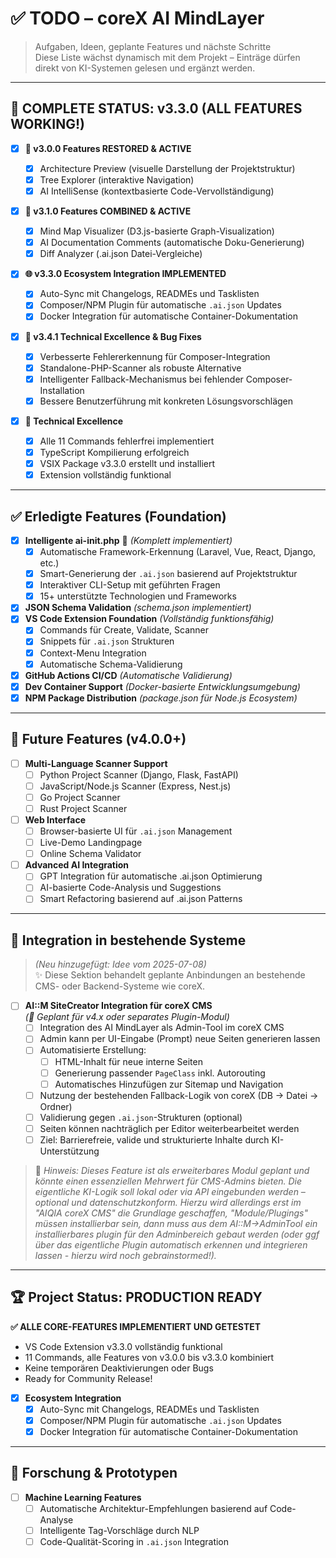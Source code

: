 # ✅ TODO – coreX AI MindLayer

> Aufgaben, Ideen, geplante Features und nächste Schritte  
> Diese Liste wächst dynamisch mit dem Projekt – Einträge dürfen direkt von KI-Systemen gelesen und ergänzt werden.

---

## 🎉 COMPLETE STATUS: v3.3.0 (ALL FEATURES WORKING!)

- [x] **🚀 v3.0.0 Features RESTORED & ACTIVE**

  - [x] Architecture Preview (visuelle Darstellung der Projektstruktur)
  - [x] Tree Explorer (interaktive Navigation)
  - [x] AI IntelliSense (kontextbasierte Code-Vervollständigung)

- [x] **🤖 v3.1.0 Features COMBINED & ACTIVE**

  - [x] Mind Map Visualizer (D3.js-basierte Graph-Visualization)
  - [x] AI Documentation Comments (automatische Doku-Generierung)
  - [x] Diff Analyzer (.ai.json Datei-Vergleiche)

- [x] **🌐 v3.3.0 Ecosystem Integration IMPLEMENTED**

  - [x] Auto-Sync mit Changelogs, READMEs und Tasklisten
  - [x] Composer/NPM Plugin für automatische `.ai.json` Updates
  - [x] Docker Integration für automatische Container-Dokumentation

- [x] **🔧 v3.4.1 Technical Excellence & Bug Fixes**

  - [x] Verbesserte Fehlererkennung für Composer-Integration
  - [x] Standalone-PHP-Scanner als robuste Alternative
  - [x] Intelligenter Fallback-Mechanismus bei fehlender Composer-Installation
  - [x] Bessere Benutzerführung mit konkreten Lösungsvorschlägen

- [x] **🔧 Technical Excellence**
  - [x] Alle 11 Commands fehlerfrei implementiert
  - [x] TypeScript Kompilierung erfolgreich
  - [x] VSIX Package v3.3.0 erstellt und installiert
  - [x] Extension vollständig funktional

---

## ✅ Erledigte Features (Foundation)

- [x] **Intelligente ai-init.php** 🤖 _(Komplett implementiert)_
  - [x] Automatische Framework-Erkennung (Laravel, Vue, React, Django, etc.)
  - [x] Smart-Generierung der `.ai.json` basierend auf Projektstruktur
  - [x] Interaktiver CLI-Setup mit geführten Fragen
  - [x] 15+ unterstützte Technologien und Frameworks
- [x] **JSON Schema Validation** _(schema.json implementiert)_
- [x] **VS Code Extension Foundation** _(Vollständig funktionsfähig)_
  - [x] Commands für Create, Validate, Scanner
  - [x] Snippets für `.ai.json` Strukturen
  - [x] Context-Menu Integration
  - [x] Automatische Schema-Validierung
- [x] **GitHub Actions CI/CD** _(Automatische Validierung)_
- [x] **Dev Container Support** _(Docker-basierte Entwicklungsumgebung)_
- [x] **NPM Package Distribution** _(package.json für Node.js Ecosystem)_

---

## 📌 Future Features (v4.0.0+)

- [ ] **Multi-Language Scanner Support**
  - [ ] Python Project Scanner (Django, Flask, FastAPI)
  - [ ] JavaScript/Node.js Scanner (Express, Nest.js)
  - [ ] Go Project Scanner
  - [ ] Rust Project Scanner
- [ ] **Web Interface**
  - [ ] Browser-basierte UI für `.ai.json` Management
  - [ ] Live-Demo Landingpage
  - [ ] Online Schema Validator
- [ ] **Advanced AI Integration**
  - [ ] GPT Integration für automatische .ai.json Optimierung
  - [ ] AI-basierte Code-Analysis und Suggestions
  - [ ] Smart Refactoring basierend auf .ai.json Patterns

---

## 🧩 Integration in bestehende Systeme

> _(Neu hinzugefügt: Idee vom 2025-07-08)_  
> ✨ Diese Sektion behandelt geplante Anbindungen an bestehende CMS- oder Backend-Systeme wie coreX.

- [ ] **AI::M SiteCreator Integration für coreX CMS**  
       _(📌 Geplant für v4.x oder separates Plugin-Modul)_
  - [ ] Integration des AI MindLayer als Admin-Tool im coreX CMS
  - [ ] Admin kann per UI-Eingabe (Prompt) neue Seiten generieren lassen
  - [ ] Automatisierte Erstellung:
    - [ ] HTML-Inhalt für neue interne Seiten
    - [ ] Generierung passender `PageClass` inkl. Autorouting
    - [ ] Automatisches Hinzufügen zur Sitemap und Navigation
  - [ ] Nutzung der bestehenden Fallback-Logik von coreX (DB → Datei → Ordner)
  - [ ] Validierung gegen `.ai.json`-Strukturen (optional)
  - [ ] Seiten können nachträglich per Editor weiterbearbeitet werden
  - [ ] Ziel: Barrierefreie, valide und strukturierte Inhalte durch KI-Unterstützung

> 💬 _Hinweis: Dieses Feature ist als erweiterbares Modul geplant und könnte einen essenziellen Mehrwert für CMS-Admins bieten. Die eigentliche KI-Logik soll lokal oder via API eingebunden werden – optional und datenschutzkonform. Hierzu wird allerdings erst im "AIQIA coreX CMS" die Grundlage geschaffen, "Module/Plugings" müssen installierbar sein, dann muss aus dem AI::M->AdminTool ein installierbares plugin für den Adminbereich gebaut werden (oder ggf über das eigentliche Plugin automatisch erkennen und integrieren lassen - hierzu wird noch gebrainstormed!)._

---

## 🏆 Project Status: PRODUCTION READY

**✅ ALLE CORE-FEATURES IMPLEMENTIERT UND GETESTET**

- VS Code Extension v3.3.0 vollständig funktional
- 11 Commands, alle Features von v3.0.0 bis v3.3.0 kombiniert
- Keine temporären Deaktivierungen oder Bugs
- Ready for Community Release!
- [x] **Ecosystem Integration**
  - [x] Auto-Sync mit Changelogs, READMEs und Tasklisten
  - [x] Composer/NPM Plugin für automatische `.ai.json` Updates
  - [x] Docker Integration für automatische Container-Dokumentation

---

## 🧪 Forschung & Prototypen

- [ ] **Machine Learning Features**
  - [ ] Automatische Architektur-Empfehlungen basierend auf Code-Analyse
  - [ ] Intelligente Tag-Vorschläge durch NLP
  - [ ] Code-Qualität-Scoring in `.ai.json` Integration
